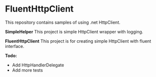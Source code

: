 # FluentHttpClient

This repository contains samples of using .net HttpClient.


**SimpleHelper**
This project is simple HttpClient wrapper with logging.


**FluentHttpClient**
This project is for creating simple HttpClient with fluent interface.

**Todo:**
 - Add HttpHandlerDelegate
 - Add more tests


